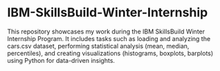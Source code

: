 # IBM-SkillsBuild-Winter-Internship
This repository showcases my work during the IBM SkillsBuild Winter Internship Program. It includes tasks such as loading and analyzing the cars.csv dataset, performing statistical analysis (mean, median, percentiles), and creating visualizations (histograms, boxplots, barplots) using Python for data-driven insights.

